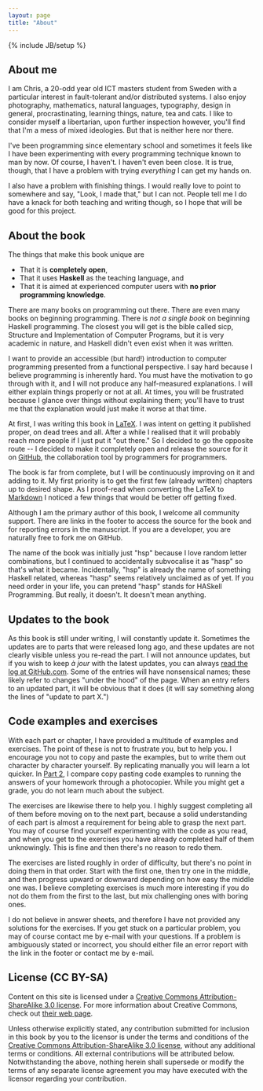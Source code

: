 ```yaml
---
layout: page
title: "About"
---
```

{% include JB/setup %}


About me
--------

I am Chris, a 20-odd year old ICT masters student from Sweden with a particular interest in fault-tolerant and/or distributed systems. I also enjoy photography, mathematics, natural languages, typography, design in general, procrastinating, learning things, nature, tea and cats. I like to consider myself a libertarian, upon further inspection however, you'll find that I'm a mess of mixed ideologies. But that is neither here nor there.

I've been programming since elementary school and sometimes it feels like I have been experimenting with every programming technique known to man by now. Of course, I haven't. I haven't even been close. It is true, though, that I have a problem with trying *everything* I can get my hands on.

I also have a problem with finishing things. I would really love to point to somewhere and say, "Look, I made that," but I can not. People tell me I do have a knack for both teaching and writing though, so I hope that will be good for this project.


About the book
--------------

The things that make this book unique are

 *  That it is **completely open**,
 *  That it uses **Haskell** as the teaching language, and
 *  That it is aimed at experienced computer users with **no prior programming knowledge**.

There are many books on programming out there. There are even many books on beginning programming. There is *not a single book* on beginning Haskell programming. The closest you will get is the bible called <abbr>sicp</abbr>, Structure and Implementation of Computer Programs, but it is very academic in nature, and Haskell didn't even exist when it was written.

I want to provide an accessible (but hard!) introduction to computer programming presented from a functional perspective. I say hard because I believe programming is inherently hard. You must have the motivation to go through with it, and I will not produce any half-measured explanations. I will either explain things properly or not at all. At times, you will be frustrated because I glance over things without explaining them; you'll have to trust me that the explanation would just make it worse at that time.

At first, I was writing this book in [LaTeX](http://en.wikipedia.org/wiki/LaTeX). I was intent on getting it published proper, on dead trees and all. After a while I realised that it will probably reach more people if I just put it "out there." So I decided to go the opposite route -- I decided to make it completely open and release the source for it on [GitHub](https://github.com/), the collaboration tool by programmers for programmers.

The book is far from complete, but I will be continuously improving on it and adding to it. My first priority is to get the first few (already written) chapters up to desired shape. As I proof-read when converting the LaTeX to [Markdown](http://en.wikipedia.org/wiki/Markdown) I noticed a few things that would be better off getting fixed.

Although I am the primary author of this book, I welcome all community support. There are links in the footer to access the source for the book and for reporting errors in the manuscript. If you are a developer, you are naturally free to fork me on GitHub.

The name of the book was initially just "hsp" because I love random letter combinations, but I continued to accidentally subvocalise it as "hasp" so that's what it became. Incidentally, "hsp" is already the name of something Haskell related, whereas "hasp" seems relatively unclaimed as of yet. If you need order in your life, you can pretend "hasp" stands for HASkell Programming. But really, it doesn't. It doesn't mean anything.


Updates to the book
-------------------

As this book is still under writing, I will constantly update it. Sometimes the updates are to parts that were released long ago, and these updates are not clearly visible unless you re-read the part. I will not announce updates, but if you wish to keep *à jour* with the latest updates, you can always [read the log at GitHub.com](https://github.com/kqr/kqr.github.com/commits/master). Some of the entries will have nonsensical names; these likely refer to changes "under the hood" of the page. When an entry refers to an updated part, it will be obvious that it does (it will say something along the lines of "update to part X.")


Code examples and exercises
---------------------------

With each part or chapter, I have provided a multitude of examples and exercises. The point of these is not to frustrate you, but to help you. I encourage you not to copy and paste the examples, but to write them out character by character yourself. By replicating manually you will learn a lot quicker. In [Part 2](/2012/11/15/part-2-input-and-output/), I compare copy pasting code examples to running the answers of your homework through a photocopier. While you might get a grade, you do not learn much about the subject.

The exercises are likewise there to help you. I highly suggest completing all of them before moving on to the next part, because a solid understanding of each part is almost a requirement for being able to grasp the next part. You may of course find yourself experimenting with the code as you read, and when you get to the exercises you have already completed half of them unknowingly. This is fine and then there's no reason to redo them.

The exercises are listed roughly in order of difficulty, but there's no point in doing them in that order. Start with the first one, then try one in the middle, and then progress upward or downward depending on how easy the middle one was. I believe completing exercises is much more interesting if you do not do them from the first to the last, but mix challenging ones with boring ones.

I do not believe in answer sheets, and therefore I have not provided any solutions for the exercises. If you get stuck on a particular problem, you may of course contact me by e-mail with your questions. If a problem is ambiguously stated or incorrect, you should either file an error report with the link in the footer or contact me by e-mail.


License (CC BY-SA)
------------------
Content on this site is licensed under a [Creative Commons Attribution-ShareAlike 3.0 license](creativecommons.org/licenses/by-sa/3.0/). For more information about Creative Commons, check out [their web page](http://creativecommons.org/).

Unless otherwise explicitly stated, any contribution submitted for inclusion in this book by you to the licensor is under the terms and conditions of the [Creative Commons Attribution-ShareAlike 3.0 license](creativecommons.org/licenses/by-sa/3.0/), without any additional terms or conditions. All external contributions will be attributed below. Notwithstanding the above, nothing herein shall supersede or modify the terms of any separate license agreement you may have executed with the licensor regarding your contribution. 

